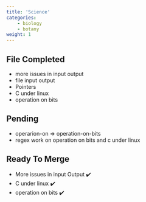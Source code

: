 ```yaml
---
title: 'Science'
categories:
    - biology
    - botany
weight: 1
--- 
```



## File Completed 

- more issues in input output
- file input output
- Pointers
- C under linux
- operation on bits 



## Pending

- operarion-on => operation-on-bits 
- regex work on operation on bits and c under linux 



## Ready To Merge 

- More issues in input Output :heavy_check_mark:
- C under linux :heavy_check_mark:
- operation on bits :heavy_check_mark:


